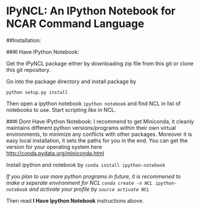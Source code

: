 # IPyNCL: An IPython Notebook for NCAR Command Language

##Installation:

###I Have IPython Notebook:

Get the IPyNCL package either by downloading zip file from this git or clone this git repository.

Go into the package directory and install package by 

`python setup.py install`

Then open a ipython notebook `ipython notebook` and find NCL in list of notebooks to use. Start scripting like in NCL. 

###I Dont Have IPython Notebook:
I recommend to get Miniconda, it cleanly maintains different python versions/programs within their own virtual environments, to minimize any conflicts with other packages. Moreover it is easy local installation, it sets the paths for you in the end. You can get the version for your operating system here http://conda.pydata.org/miniconda.html

Install ipython and notebook by 
`conda install ipython-notebook`

*If you plan to use more python programs in future, it is recommened to make a seperate environment for NCL 
`conda create -n NCL ipython-notebook` and activate your profile by `source activate NCL`*

Then read **I Have Ipython Notebook** instructions above.
